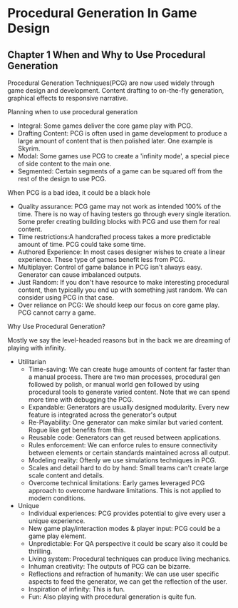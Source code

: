 # Procedural Generation In Game Design

## Chapter 1 When and Why to Use Procedural Generation

Procedural Generation Techniques(PCG) are now used widely through game design and development. Content drafting to on-the-fly generation, graphical effects to responsive narrative.

Planning when to use procedural generation

- Integral: Some games deliver the core game play with PCG.
- Drafting Content: PCG is often used in game development to produce a large amount of content that is then polished later. One example is Skyrim.
- Modal: Some games use PCG to create a 'infinity mode', a special piece of side content to the main one.
- Segmented: Certain segments of a game can be squared off from the rest of the design to use PCG.

When PCG is a bad idea, it could be a black hole

- Quality assurance: PCG game may not work as intended 100% of the time. There is no way of having testers go through every single iteration. Some prefer creating building blocks with PCG and use them for real content.
- Time restrictions:A handcrafted process takes a more predictable amount of time. PCG could take some time.
- Authored Experience: In most cases designer wishes to create a linear experience. These type of games benefit less from PCG.
- Multiplayer: Control of game balance in PCG isn't always easy. Generator can cause imbalanced outputs.
- Just Random: If you don't have resource to make interesting procedural content, then typically you end up with something just random. We can consider using PCG in that case.
- Over reliance on PCG: We should keep our focus on core game play. PCG cannot carry a game.

 Why Use Procedural Generation?

 Mostly we say the level-headed reasons but in the back we are dreaming of playing with infinity.

- Utilitarian
  - Time-saving: We can create huge amounts of content far faster than a manual process. There are two man processes, procedural gen followed by polish, or manual world gen followed by using procedural tools to generate varied content. Note that we can spend more time with debugging the PCG.
  - Expandable: Generators are usually designed modularity. Every new feature is integrated across the generator's output
  - Re-Playability: One generator can make similar but varied content. Rogue like get benefits from this.
  - Reusable code: Generators can get reused between applications.
  - Rules enforcement: We can enforce rules to ensure connectivity between elements or certain standards maintained across all output.
  - Modeling reality: Oftenly we use simulations techniques in PCG.
  - Scales and detail hard to do by hand: Small teams can't create large scale content and details.
  - Overcome technical limitations: Early games leveraged PCG approach to overcome hardware limitations. This is not applied to modern conditions.
- Unique
  - Individual experiences: PCG provides potential to give every user a unique experience.
  - New game play/interaction modes & player input: PCG could be a game play element.
  - Unpredictable: For QA perspective it could be scary also it could be thrilling.
  - Living system: Procedural techniques can produce living mechanics.
  - Inhuman creativity: The outputs of PCG can be bizarre.
  - Reflections and refraction of humanity: We can use user specific aspects to feed the generator, we can get the reflection of the user.
  - Inspiration of infinity: This is fun.
  - Fun: Also playing with procedural generation is quite fun.
